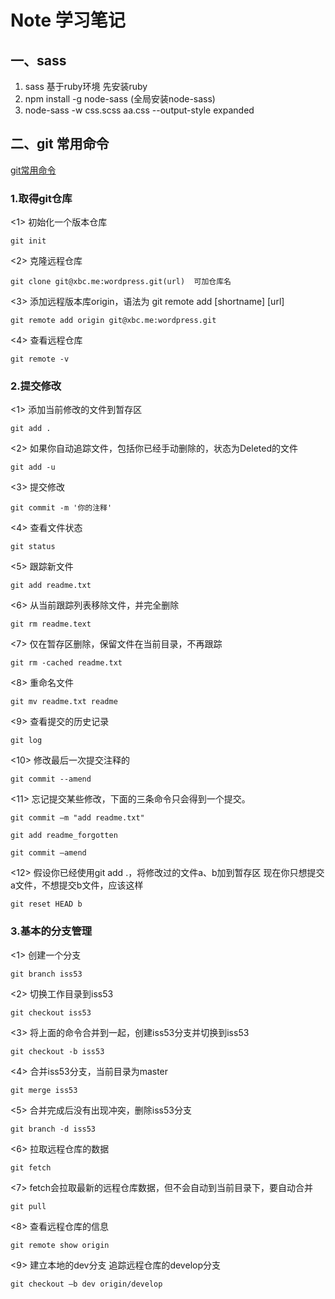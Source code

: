 # Note 学习笔记
## 一、sass
1. sass 基于ruby环境 先安装ruby
2. npm install -g node-sass   (全局安装node-sass)
3. node-sass -w css.scss aa.css --output-style expanded 
## 二、git 常用命令
[git常用命令](URL 'http://github.com/Nancy0123/Note/blob/master/git.md')

### 1.取得git仓库
<1> 初始化一个版本仓库

    git init

<2> 克隆远程仓库

    git clone git@xbc.me:wordpress.git(url)  可加仓库名
   
<3> 添加远程版本库origin，语法为 git remote add [shortname] [url]

    git remote add origin git@xbc.me:wordpress.git
    
<4> 查看远程仓库

    git remote -v
    
### 2.提交修改

<1> 添加当前修改的文件到暂存区

    git add .

<2> 如果你自动追踪文件，包括你已经手动删除的，状态为Deleted的文件

    git add -u
   
<3> 提交修改

    git commit -m '你的注释'
    
<4> 查看文件状态

    git status
    
<5> 跟踪新文件

    git add readme.txt

<6> 从当前跟踪列表移除文件，并完全删除

    git rm readme.text
   
<7> 仅在暂存区删除，保留文件在当前目录，不再跟踪

    git rm -cached readme.txt
    
<8> 重命名文件

    git mv readme.txt readme
    
<9> 查看提交的历史记录

    git log

<10> 修改最后一次提交注释的

    git commit --amend
   
<11> 忘记提交某些修改，下面的三条命令只会得到一个提交。

    git commit –m "add readme.txt"
    
    git add readme_forgotten
    
    git commit –amend
    
<12> 假设你已经使用git add .，将修改过的文件a、b加到暂存区 现在你只想提交a文件，不想提交b文件，应该这样
     
    git reset HEAD b
    
### 3.基本的分支管理
<1> 创建一个分支

    git branch iss53

<2> 切换工作目录到iss53

    git checkout iss53
   
<3> 将上面的命令合并到一起，创建iss53分支并切换到iss53

    git checkout -b iss53
    
<4> 合并iss53分支，当前目录为master

    git merge iss53
    
<5> 合并完成后没有出现冲突，删除iss53分支

    git branch -d iss53

<6> 拉取远程仓库的数据

    git fetch
   
<7> fetch会拉取最新的远程仓库数据，但不会自动到当前目录下，要自动合并

    git pull
    
<8> 查看远程仓库的信息

    git remote show origin
    
<9> 建立本地的dev分支 追踪远程仓库的develop分支

    git checkout –b dev origin/develop



